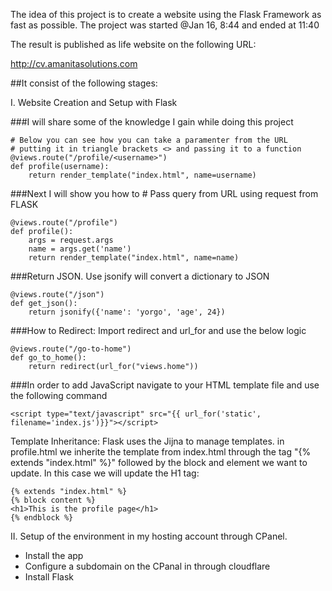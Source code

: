 The idea of this project is to create a website using the Flask Framework 
as fast as possible. The project was started @Jan 16, 8:44 and ended at 11:40

The result is published as life website on the following URL:

http://cv.amanitasolutions.com

##It consist of the following stages:

I. Website Creation and Setup with Flask

###I will share some of the knowledge I gain while doing this project 

```
# Below you can see how you can take a paramenter from the URL
# putting it in triangle brackets <> and passing it to a function
@views.route("/profile/<username>")
def profile(username):
	return render_template("index.html", name=username)
```


###Next I will show you how to # Pass query from URL using request from FLASK
```
@views.route("/profile")
def profile():
	args = request.args
	name = args.get('name')
	return render_template("index.html", name=name)
```
	
###Return JSON. Use jsonify will convert a dictionary to JSON
```
@views.route("/json")
def get_json():
	return jsonify({'name': 'yorgo', 'age', 24})  
```

###How to Redirect: Import redirect and url_for and use the below logic
```
@views.route("/go-to-home")
def go_to_home():
	return redirect(url_for("views.home"))
```



###In order to add JavaScript navigate to your HTML template file and use the following command
```
<script type="text/javascript" src="{{ url_for('static', filename='index.js')}}"></script>
```

Template Inheritance: Flask uses the Jijna to manage templates. in profile.html we inherite 
the template from index.html through the tag "{% extends "index.html" %}" followed by the block 
and element we want to update. In this case we will update the H1 tag:
```
{% extends "index.html" %}
{% block content %}
<h1>This is the profile page</h1>
{% endblock %}
```

II. Setup of the environment in my hosting account through CPanel. 

- Install the app
- Configure a subdomain on the CPanal in through cloudflare
- Install Flask 
